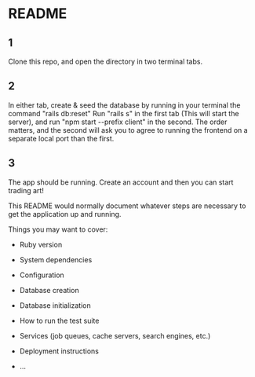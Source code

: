 # README

## 1
Clone this repo, and open the directory in two terminal tabs.

## 2
In either tab, create & seed the database by running in your terminal the command "rails db:reset"
Run "rails s" in the first tab (This will start the server), and run "npm start --prefix client" in the second. The order matters, and the second will ask you to agree to running the frontend on a separate local port than the first.

## 3
The app should be running. Create an account and then you can start trading art!




















This README would normally document whatever steps are necessary to get the
application up and running.

Things you may want to cover:

* Ruby version

* System dependencies

* Configuration

* Database creation

* Database initialization

* How to run the test suite

* Services (job queues, cache servers, search engines, etc.)

* Deployment instructions

* ...
